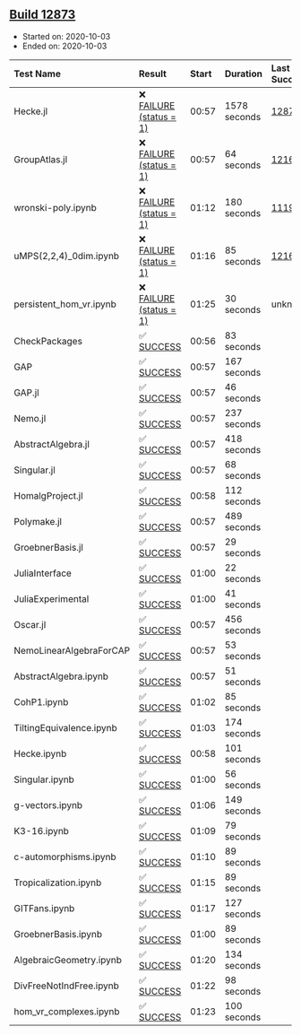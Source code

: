 ## [Build 12873](https://oscarci.mathematik.uni-kl.de/job/oscar/12873/)

* Started on: 2020-10-03
* Ended on: 2020-10-03

| Test Name    | Result | Start | Duration | Last Success | First Failure |
|:-------------|:-------|:------|:---------|:-------------|:--------------|
| Hecke.jl | ❌ [FAILURE (status = 1)](https://oscarci.mathematik.uni-kl.de/job/oscar/12873/artifact/logs/build-12873/Hecke.jl.log) | 00:57 | 1578 seconds | [12872](https://oscarci.mathematik.uni-kl.de/job/oscar/12872/) | [12873](https://oscarci.mathematik.uni-kl.de/job/oscar/12873/) |
| GroupAtlas.jl | ❌ [FAILURE (status = 1)](https://oscarci.mathematik.uni-kl.de/job/oscar/12873/artifact/logs/build-12873/GroupAtlas.jl.log) | 00:57 | 64 seconds | [12167](https://oscarci.mathematik.uni-kl.de/job/oscar/12167/) | [12168](https://oscarci.mathematik.uni-kl.de/job/oscar/12168/) |
| wronski-poly.ipynb | ❌ [FAILURE (status = 1)](https://oscarci.mathematik.uni-kl.de/job/oscar/12873/artifact/logs/build-12873/wronski-poly.ipynb.log) | 01:12 | 180 seconds | [11192](https://oscarci.mathematik.uni-kl.de/job/oscar/11192/) | [11193](https://oscarci.mathematik.uni-kl.de/job/oscar/11193/) |
| uMPS(2,2,4)_0dim.ipynb | ❌ [FAILURE (status = 1)](https://oscarci.mathematik.uni-kl.de/job/oscar/12873/artifact/logs/build-12873/uMPS-2-2-4-_0dim.ipynb.log) | 01:16 | 85 seconds | [12167](https://oscarci.mathematik.uni-kl.de/job/oscar/12167/) | [12168](https://oscarci.mathematik.uni-kl.de/job/oscar/12168/) |
| persistent_hom_vr.ipynb | ❌ [FAILURE (status = 1)](https://oscarci.mathematik.uni-kl.de/job/oscar/12873/artifact/logs/build-12873/persistent_hom_vr.ipynb.log) | 01:25 | 30 seconds | unknown | unknown |
| CheckPackages | ✅ [SUCCESS](https://oscarci.mathematik.uni-kl.de/job/oscar/12873/artifact/logs/build-12873/CheckPackages.log) | 00:56 | 83 seconds |  |  |
| GAP | ✅ [SUCCESS](https://oscarci.mathematik.uni-kl.de/job/oscar/12873/artifact/logs/build-12873/GAP.log) | 00:57 | 167 seconds |  |  |
| GAP.jl | ✅ [SUCCESS](https://oscarci.mathematik.uni-kl.de/job/oscar/12873/artifact/logs/build-12873/GAP.jl.log) | 00:57 | 46 seconds |  |  |
| Nemo.jl | ✅ [SUCCESS](https://oscarci.mathematik.uni-kl.de/job/oscar/12873/artifact/logs/build-12873/Nemo.jl.log) | 00:57 | 237 seconds |  |  |
| AbstractAlgebra.jl | ✅ [SUCCESS](https://oscarci.mathematik.uni-kl.de/job/oscar/12873/artifact/logs/build-12873/AbstractAlgebra.jl.log) | 00:57 | 418 seconds |  |  |
| Singular.jl | ✅ [SUCCESS](https://oscarci.mathematik.uni-kl.de/job/oscar/12873/artifact/logs/build-12873/Singular.jl.log) | 00:57 | 68 seconds |  |  |
| HomalgProject.jl | ✅ [SUCCESS](https://oscarci.mathematik.uni-kl.de/job/oscar/12873/artifact/logs/build-12873/HomalgProject.jl.log) | 00:58 | 112 seconds |  |  |
| Polymake.jl | ✅ [SUCCESS](https://oscarci.mathematik.uni-kl.de/job/oscar/12873/artifact/logs/build-12873/Polymake.jl.log) | 00:57 | 489 seconds |  |  |
| GroebnerBasis.jl | ✅ [SUCCESS](https://oscarci.mathematik.uni-kl.de/job/oscar/12873/artifact/logs/build-12873/GroebnerBasis.jl.log) | 00:57 | 29 seconds |  |  |
| JuliaInterface | ✅ [SUCCESS](https://oscarci.mathematik.uni-kl.de/job/oscar/12873/artifact/logs/build-12873/JuliaInterface.log) | 01:00 | 22 seconds |  |  |
| JuliaExperimental | ✅ [SUCCESS](https://oscarci.mathematik.uni-kl.de/job/oscar/12873/artifact/logs/build-12873/JuliaExperimental.log) | 01:00 | 41 seconds |  |  |
| Oscar.jl | ✅ [SUCCESS](https://oscarci.mathematik.uni-kl.de/job/oscar/12873/artifact/logs/build-12873/Oscar.jl.log) | 00:57 | 456 seconds |  |  |
| NemoLinearAlgebraForCAP | ✅ [SUCCESS](https://oscarci.mathematik.uni-kl.de/job/oscar/12873/artifact/logs/build-12873/NemoLinearAlgebraForCAP.log) | 00:57 | 53 seconds |  |  |
| AbstractAlgebra.ipynb | ✅ [SUCCESS](https://oscarci.mathematik.uni-kl.de/job/oscar/12873/artifact/logs/build-12873/AbstractAlgebra.ipynb.log) | 00:57 | 51 seconds |  |  |
| CohP1.ipynb | ✅ [SUCCESS](https://oscarci.mathematik.uni-kl.de/job/oscar/12873/artifact/logs/build-12873/CohP1.ipynb.log) | 01:02 | 85 seconds |  |  |
| TiltingEquivalence.ipynb | ✅ [SUCCESS](https://oscarci.mathematik.uni-kl.de/job/oscar/12873/artifact/logs/build-12873/TiltingEquivalence.ipynb.log) | 01:03 | 174 seconds |  |  |
| Hecke.ipynb | ✅ [SUCCESS](https://oscarci.mathematik.uni-kl.de/job/oscar/12873/artifact/logs/build-12873/Hecke.ipynb.log) | 00:58 | 101 seconds |  |  |
| Singular.ipynb | ✅ [SUCCESS](https://oscarci.mathematik.uni-kl.de/job/oscar/12873/artifact/logs/build-12873/Singular.ipynb.log) | 01:00 | 56 seconds |  |  |
| g-vectors.ipynb | ✅ [SUCCESS](https://oscarci.mathematik.uni-kl.de/job/oscar/12873/artifact/logs/build-12873/g-vectors.ipynb.log) | 01:06 | 149 seconds |  |  |
| K3-16.ipynb | ✅ [SUCCESS](https://oscarci.mathematik.uni-kl.de/job/oscar/12873/artifact/logs/build-12873/K3-16.ipynb.log) | 01:09 | 79 seconds |  |  |
| c-automorphisms.ipynb | ✅ [SUCCESS](https://oscarci.mathematik.uni-kl.de/job/oscar/12873/artifact/logs/build-12873/c-automorphisms.ipynb.log) | 01:10 | 89 seconds |  |  |
| Tropicalization.ipynb | ✅ [SUCCESS](https://oscarci.mathematik.uni-kl.de/job/oscar/12873/artifact/logs/build-12873/Tropicalization.ipynb.log) | 01:15 | 89 seconds |  |  |
| GITFans.ipynb | ✅ [SUCCESS](https://oscarci.mathematik.uni-kl.de/job/oscar/12873/artifact/logs/build-12873/GITFans.ipynb.log) | 01:17 | 127 seconds |  |  |
| GroebnerBasis.ipynb | ✅ [SUCCESS](https://oscarci.mathematik.uni-kl.de/job/oscar/12873/artifact/logs/build-12873/GroebnerBasis.ipynb.log) | 01:00 | 89 seconds |  |  |
| AlgebraicGeometry.ipynb | ✅ [SUCCESS](https://oscarci.mathematik.uni-kl.de/job/oscar/12873/artifact/logs/build-12873/AlgebraicGeometry.ipynb.log) | 01:20 | 134 seconds |  |  |
| DivFreeNotIndFree.ipynb | ✅ [SUCCESS](https://oscarci.mathematik.uni-kl.de/job/oscar/12873/artifact/logs/build-12873/DivFreeNotIndFree.ipynb.log) | 01:22 | 98 seconds |  |  |
| hom_vr_complexes.ipynb | ✅ [SUCCESS](https://oscarci.mathematik.uni-kl.de/job/oscar/12873/artifact/logs/build-12873/hom_vr_complexes.ipynb.log) | 01:23 | 100 seconds |  |  |
